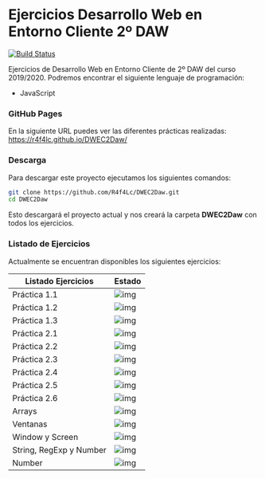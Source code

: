 # Ejercicios Desarrollo Web en Entorno Cliente 2º DAW

[![Build Status](https://travis-ci.org/joemccann/dillinger.svg?branch=master)](https://github.com/R4f4Lc/DWEC2Daw)

Ejercicios de Desarrollo Web en Entorno Cliente de 2º DAW del curso 2019/2020. Podremos encontrar el siguiente lenguaje de programación: 

  - JavaScript

### GitHub Pages
En la siguiente URL puedes ver las diferentes prácticas realizadas:
https://r4f4lc.github.io/DWEC2Daw/

### Descarga
Para descargar este proyecto ejecutamos los siguientes comandos: 

```sh
git clone https://github.com/R4f4Lc/DWEC2Daw.git
cd DWEC2Daw
```
Esto descargará el proyecto actual y nos creará la carpeta **DWEC2Daw** con todos los ejercicios.

### Listado de Ejercicios

Actualmente se encuentran disponibles los siguientes ejercicios:

| Listado Ejercicios | Estado |
| ------ | ------ |
| Práctica 1.1 |![img](http://i.imgur.com/VJ7IoXU.png) |
| Práctica 1.2 |![img](http://i.imgur.com/VJ7IoXU.png) |
| Práctica 1.3 |![img](http://i.imgur.com/VJ7IoXU.png) |
| Práctica 2.1 |![img](http://i.imgur.com/VJ7IoXU.png) |
| Práctica 2.2 |![img](http://i.imgur.com/VJ7IoXU.png) |
| Práctica 2.3 |![img](http://i.imgur.com/VJ7IoXU.png) |
| Práctica 2.4 |![img](http://i.imgur.com/VJ7IoXU.png) |
| Práctica 2.5 |![img](http://i.imgur.com/VJ7IoXU.png) |
| Práctica 2.6 |![img](http://i.imgur.com/VJ7IoXU.png) |
| Arrays |![img](http://i.imgur.com/VJ7IoXU.png) |
| Ventanas |![img](http://i.imgur.com/VJ7IoXU.png) |
| Window y Screen |![img](http://i.imgur.com/kR8HJwg.png) |
| String, RegExp y Number |![img](http://i.imgur.com/kR8HJwg.png) |
| Number |![img](http://i.imgur.com/kR8HJwg.png) |

[Twitter]: <https://twitter.com/RafaLpeC/>